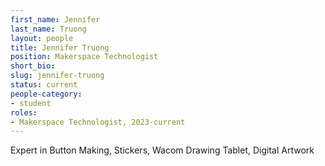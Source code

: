 ```yaml
---
first_name: Jennifer
last_name: Truong
layout: people
title: Jennifer Truong
position: Makerspace Technologist
short_bio:
slug: jennifer-truong
status: current
people-category:
- student
roles:
- Makerspace Technologist, 2023-current
---
```


Expert in Button Making, Stickers, Wacom Drawing Tablet, Digital Artwork
